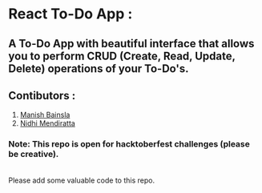 # React To-Do App : 
## A To-Do App with beautiful interface that allows you to perform CRUD (Create, Read, Update, Delete) operations of your To-Do's.

## Contibutors : 
1. <a href="https://github.com/immanishbainsla">Manish Bainsla</a><br>
2. <a href="https://github.com/NidhiMendiratta1809">Nidhi Mendiratta</a>

### Note: This repo is open for hacktoberfest challenges (please be creative).
<br />
Please add some valuable code to this repo.

